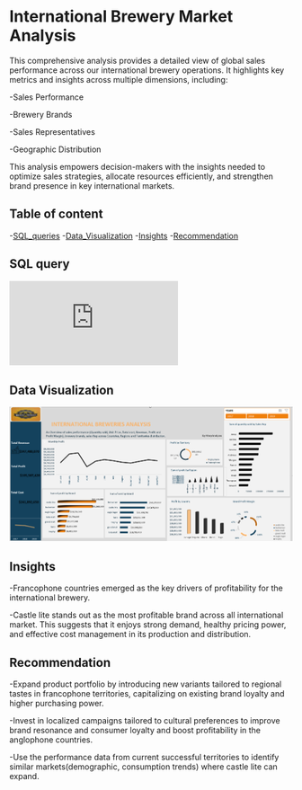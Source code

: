 # International Brewery Market Analysis
This comprehensive analysis provides a detailed view of global sales performance across our international brewery operations. It highlights key metrics and insights across multiple dimensions, including:

-Sales Performance

-Brewery Brands

-Sales Representatives

-Geographic Distribution

This analysis empowers decision-makers with the insights needed to optimize sales strategies, allocate resources efficiently, and strengthen brand presence in key international markets.

## Table of content

-[SQL_queries](#SQL_queries) 
-[Data_Visualization](#Data_Visualization)
-[Insights](#Insights)
-[Recommendation](#Recommendation)

## SQL query
![image](https://github.com/MaryAnalyzes/International_Brewery/blob/main/Brewery%20SQL.sql)

## Data Visualization
![image](https://github.com/MaryAnalyzes/International_Brewery/blob/main/real%20brewery.png?raw=true)

## Insights
-Francophone countries emerged as the key drivers of profitability for the international brewery.

-Castle lite stands out as the most profitable brand across all international market. This suggests that it enjoys strong demand, healthy pricing power, and effective cost management in its production and distribution.

## Recommendation 
-Expand product portfolio by introducing new variants tailored to regional tastes in francophone territories, capitalizing on existing brand loyalty and higher purchasing power.

-Invest in localized campaigns tailored to cultural preferences to improve brand resonance and consumer loyalty and boost profitability in the anglophone countries.

-Use the performance data from current successful territories to identify similar markets(demographic, consumption trends) where castle lite can expand.
